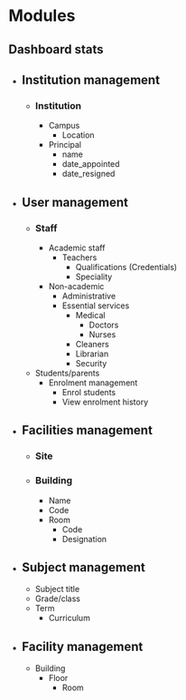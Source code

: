 # Modules
## Dashboard stats
* ## Institution management
  * ### Institution
    * Campus
      * Location
    * Principal
      * name
      * date_appointed
      * date_resigned
* ## User management
  * ### Staff
    * Academic staff
      * Teachers
        * Qualifications (Credentials)
        * Speciality
    * Non-academic
      * Administrative
      * Essential services
        * Medical
          * Doctors
          * Nurses
        * Cleaners
        * Librarian
        * Security
  * Students/parents
    * Enrolment management
      * Enrol students
      * View enrolment history
* ## Facilities management
  * ### Site
  * ### Building
    * Name
    * Code
    * Room
      * Code
      * Designation
* ## Subject management
  * Subject title
  * Grade/class
  * Term
    * Curriculum
* ## Facility management
  * Building
    * Floor
      * Room
